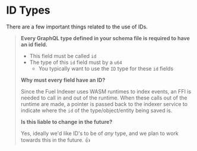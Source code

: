 # ID Types

There are a few important things related to the use of IDs.

> **Every GraphQL type defined in your schema file is required to have an id field.**
>
> - This field must be called `id`
> - The type of this `id` field must by a `u64`
>   - You typically want to use the `ID` type for these `id` fields
>
> **Why must every field have an ID?**
>
> Since the Fuel Indexer uses WASM runtimes to index events, an FFI is needed to call in and out of the runtime. When these calls out of the runtime are made, a pointer is passed back to the indexer service to indicate where the `id` of the type/object/entity being saved is.
>
> **Is this liable to change in the future?**
>
> Yes, ideally we'd like ID's to be of _any_ type, and we plan to work towards this in the future. 👍
>